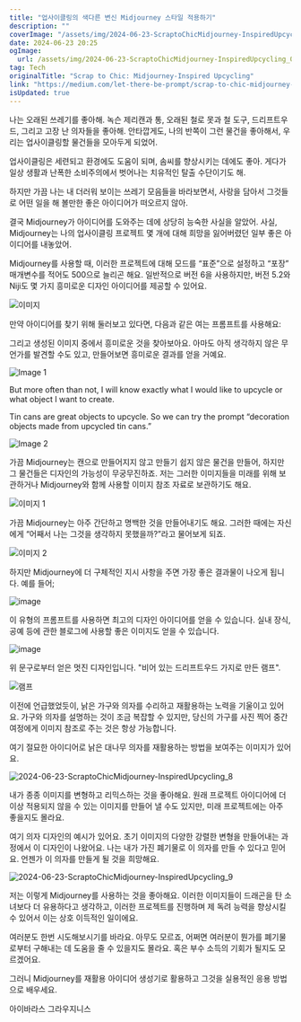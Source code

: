 ```yaml
---
title: "업사이클링의 색다른 변신 Midjourney 스타일 적용하기"
description: ""
coverImage: "/assets/img/2024-06-23-ScraptoChicMidjourney-InspiredUpcycling_0.png"
date: 2024-06-23 20:25
ogImage:
  url: /assets/img/2024-06-23-ScraptoChicMidjourney-InspiredUpcycling_0.png
tag: Tech
originalTitle: "Scrap to Chic: Midjourney-Inspired Upcycling"
link: "https://medium.com/let-there-be-prompt/scrap-to-chic-midjourney-inspired-upcycling-03c68f2c8be6"
isUpdated: true
---
```


나는 오래된 쓰레기를 좋아해. 녹슨 제리캔과 통, 오래된 철로 못과 철 도구, 드리프트우드, 그리고 고장 난 의자들을 좋아해. 안타깝게도, 나의 반쪽이 그런 물건을 좋아해서, 우리는 업사이클링할 물건들을 모아두게 되었어.

업사이클링은 세련되고 환경에도 도움이 되며, 솜씨를 향상시키는 데에도 좋아. 게다가 일상 생활과 난폭한 소비주의에서 벗어나는 치유적인 탈출 수단이기도 해.

하지만 가끔 나는 내 더러워 보이는 쓰레기 모음들을 바라보면서, 사랑을 담아서 그것들로 어떤 일을 해 볼만한 좋은 아이디어가 떠오르지 않아.

결국 Midjourney가 아이디어를 도와주는 데에 상당히 능숙한 사실을 알았어. 사실, Midjourney는 나의 업사이클링 프로젝트 몇 개에 대해 희망을 잃어버렸던 일부 좋은 아이디어를 내놓았어.

<!-- cozy-coder - 수평 -->

<ins class="adsbygoogle"
     style="display:block"
     data-ad-client="ca-pub-4877378276818686"
     data-ad-slot="1107185301"
     data-ad-format="auto"
     data-full-width-responsive="true"></ins>

<script>
     (adsbygoogle = window.adsbygoogle || []).push({});
</script>

Midjourney를 사용할 때, 이러한 프로젝트에 대해 모드를 “표준”으로 설정하고 “포장” 매개변수를 적어도 500으로 늘리곤 해요. 일반적으로 버전 6을 사용하지만, 버전 5.2와 Niji도 몇 가지 흥미로운 디자인 아이디어를 제공할 수 있어요.

![이미지](/assets/img/2024-06-23-ScraptoChicMidjourney-InspiredUpcycling_0.png)

만약 아이디어를 찾기 위해 둘러보고 있다면, 다음과 같은 여는 프롬프트를 사용해요:

그리고 생성된 이미지 중에서 흥미로운 것을 찾아보아요. 아마도 아직 생각하지 않은 무언가를 발견할 수도 있고, 만들어보면 흥미로운 결과를 얻을 거예요.

<!-- cozy-coder - 수평 -->

<ins class="adsbygoogle"
     style="display:block"
     data-ad-client="ca-pub-4877378276818686"
     data-ad-slot="1107185301"
     data-ad-format="auto"
     data-full-width-responsive="true"></ins>

<script>
     (adsbygoogle = window.adsbygoogle || []).push({});
</script>

![Image 1](/assets/img/2024-06-23-ScraptoChicMidjourney-InspiredUpcycling_1.png)

But more often than not, I will know exactly what I would like to upcycle or what object I want to create.

Tin cans are great objects to upcycle. So we can try the prompt “decoration objects made from upcycled tin cans.”

![Image 2](/assets/img/2024-06-23-ScraptoChicMidjourney-InspiredUpcycling_2.png)

<!-- cozy-coder - 수평 -->

<ins class="adsbygoogle"
     style="display:block"
     data-ad-client="ca-pub-4877378276818686"
     data-ad-slot="1107185301"
     data-ad-format="auto"
     data-full-width-responsive="true"></ins>

<script>
     (adsbygoogle = window.adsbygoogle || []).push({});
</script>

가끔 Midjourney는 캔으로 만들어지지 않고 만들기 쉽지 않은 물건을 만들어, 하지만 그 물건들은 디자인의 가능성이 무궁무진하죠. 저는 그러한 이미지들을 미래를 위해 보관하거나 Midjourney와 함께 사용할 이미지 참조 자료로 보관하기도 해요.

![이미지 1](/assets/img/2024-06-23-ScraptoChicMidjourney-InspiredUpcycling_3.png)

가끔 Midjourney는 아주 간단하고 명백한 것을 만들어내기도 해요. 그러한 때에는 자신에게 “어째서 나는 그것을 생각하지 못했을까?”라고 물어보게 되죠.

![이미지 2](/assets/img/2024-06-23-ScraptoChicMidjourney-InspiredUpcycling_4.png)

<!-- cozy-coder - 수평 -->

<ins class="adsbygoogle"
     style="display:block"
     data-ad-client="ca-pub-4877378276818686"
     data-ad-slot="1107185301"
     data-ad-format="auto"
     data-full-width-responsive="true"></ins>

<script>
     (adsbygoogle = window.adsbygoogle || []).push({});
</script>

하지만 Midjourney에 더 구체적인 지시 사항을 주면 가장 좋은 결과물이 나오게 됩니다. 예를 들어;

![image](/assets/img/2024-06-23-ScraptoChicMidjourney-InspiredUpcycling_5.png)

이 유형의 프롬프트를 사용하면 최고의 디자인 아이디어를 얻을 수 있습니다. 실내 장식, 공예 등에 관한 블로그에 사용할 좋은 이미지도 얻을 수 있습니다.

![image](/assets/img/2024-06-23-ScraptoChicMidjourney-InspiredUpcycling_6.png)

<!-- cozy-coder - 수평 -->

<ins class="adsbygoogle"
     style="display:block"
     data-ad-client="ca-pub-4877378276818686"
     data-ad-slot="1107185301"
     data-ad-format="auto"
     data-full-width-responsive="true"></ins>

<script>
     (adsbygoogle = window.adsbygoogle || []).push({});
</script>

위 문구로부터 얻은 멋진 디자인입니다. "비어 있는 드리프트우드 가지로 만든 램프".

![램프](/assets/img/2024-06-23-ScraptoChicMidjourney-InspiredUpcycling_7.png)

이전에 언급했었듯이, 낡은 가구와 의자를 수리하고 재활용하는 노력을 기울이고 있어요. 가구와 의자를 설명하는 것이 조금 복잡할 수 있지만, 당신의 가구를 사진 찍어 중간 여정에게 이미지 참조로 주는 것은 항상 가능합니다.

여기 절묘한 아이디어로 낡은 대나무 의자를 재활용하는 방법을 보여주는 이미지가 있어요.

<!-- cozy-coder - 수평 -->

<ins class="adsbygoogle"
     style="display:block"
     data-ad-client="ca-pub-4877378276818686"
     data-ad-slot="1107185301"
     data-ad-format="auto"
     data-full-width-responsive="true"></ins>

<script>
     (adsbygoogle = window.adsbygoogle || []).push({});
</script>

![2024-06-23-ScraptoChicMidjourney-InspiredUpcycling_8](/assets/img/2024-06-23-ScraptoChicMidjourney-InspiredUpcycling_8.png)

내가 종종 이미지를 변형하고 리믹스하는 것을 좋아해요. 원래 프로젝트 아이디어에 더 이상 적용되지 않을 수 있는 이미지를 만들어 낼 수도 있지만, 미래 프로젝트에는 아주 좋을지도 몰라요.

여기 의자 디자인의 예시가 있어요. 초기 이미지의 다양한 강렬한 변형을 만들어내는 과정에서 이 디자인이 나왔어요. 나는 내가 가진 폐기물로 이 의자를 만들 수 있다고 믿어요. 언젠가 이 의자를 만들게 될 것을 희망해요.

![2024-06-23-ScraptoChicMidjourney-InspiredUpcycling_9](/assets/img/2024-06-23-ScraptoChicMidjourney-InspiredUpcycling_9.png)

<!-- cozy-coder - 수평 -->

<ins class="adsbygoogle"
     style="display:block"
     data-ad-client="ca-pub-4877378276818686"
     data-ad-slot="1107185301"
     data-ad-format="auto"
     data-full-width-responsive="true"></ins>

<script>
     (adsbygoogle = window.adsbygoogle || []).push({});
</script>

저는 이렇게 Midjourney를 사용하는 것을 좋아해요. 이러한 이미지들이 드래곤을 탄 소녀보다 더 유용하다고 생각하고, 이러한 프로젝트를 진행하며 제 독려 능력을 향상시킬 수 있어서 이는 상호 이득적인 일이에요.

여러분도 한번 시도해보시기를 바라요. 아무도 모르죠, 어쩌면 여러분이 뭔가를 폐기물로부터 구해내는 데 도움을 줄 수 있을지도 몰라요. 혹은 부수 소득의 기회가 될지도 모르겠어요.

그러니 Midjourney를 재활용 아이디어 생성기로 활용하고 그것을 실용적인 응용 방법으로 배우세요.

아이바라스 그라우지니스
